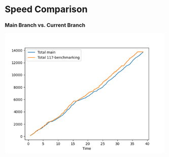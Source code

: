 

# Speed Comparison
### Main Branch vs. Current Branch
![image](https://github.com/flooie/pingme/blob/main/pr8-time-comparison.png?raw=true)
